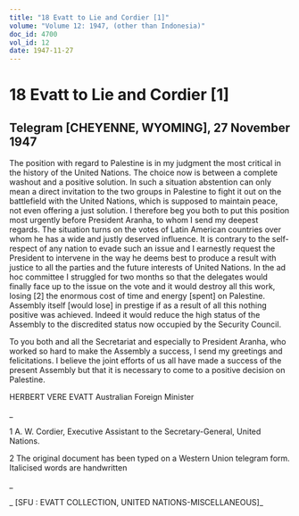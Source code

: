 ```yaml
---
title: "18 Evatt to Lie and Cordier [1]"
volume: "Volume 12: 1947, (other than Indonesia)"
doc_id: 4700
vol_id: 12
date: 1947-11-27
---
```


# 18 Evatt to Lie and Cordier [1]

## Telegram [CHEYENNE, WYOMING], 27 November 1947

The position with regard to Palestine is in my judgment the most critical in the history of the United Nations. The choice now is between a complete washout and a positive solution. In such a situation abstention can only mean a direct invitation to the two groups in Palestine to fight it out on the battlefield with the United Nations, which is supposed to maintain peace, not even offering a just solution. I therefore beg you both to put this position most urgently before President Aranha, to whom I send my deepest regards. The situation turns on the votes of Latin American countries over whom he has a wide and justly deserved influence. It is contrary to the self-respect of any nation to evade such an issue and I earnestly request the President to intervene in the way he deems best to produce a result with justice to all the parties and the future interests of United Nations. In the ad hoc committee I struggled for two months so that the delegates would finally face up to the issue on the vote and it would destroy all this work, losing [2] the enormous cost of time and energy [spent] on Palestine. Assembly itself [would lose] in prestige if as a result of all this nothing positive was achieved. Indeed it would reduce the high status of the Assembly to the discredited status now occupied by the Security Council.

To you both and all the Secretariat and especially to President Aranha, who worked so hard to make the Assembly a success, I send my greetings and felicitations. I believe the joint efforts of us all have made a success of the present Assembly but that it is necessary to come to a positive decision on Palestine.

HERBERT VERE EVATT Australian Foreign Minister

_

1 A. W. Cordier, Executive Assistant to the Secretary-General, United Nations.

2 The original document has been typed on a Western Union telegram form. Italicised words are handwritten

_

_ [SFU : EVATT COLLECTION, UNITED NATIONS-MISCELLANEOUS]_
